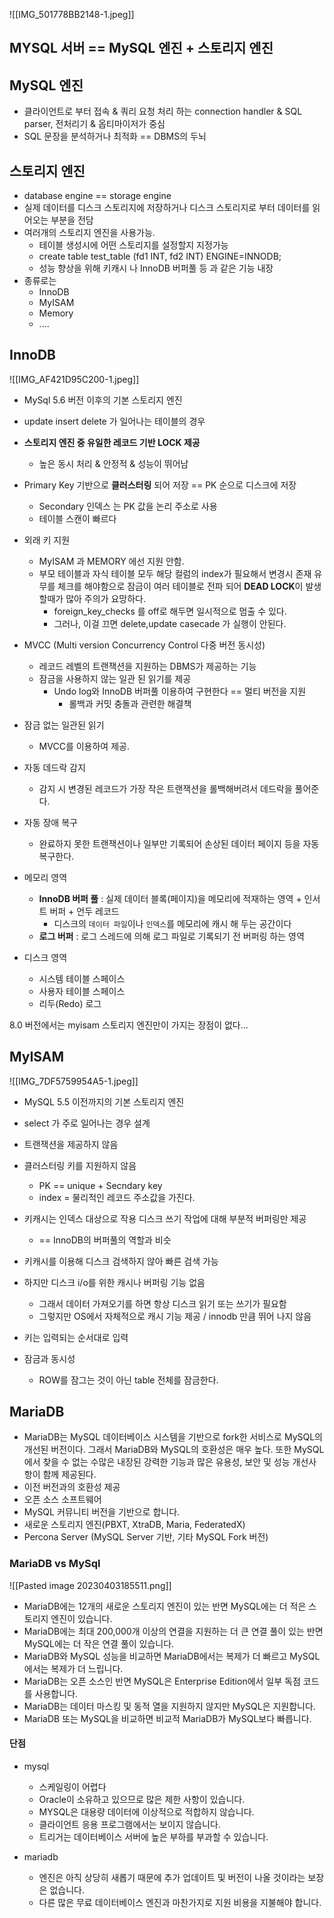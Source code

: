 ![[IMG_501778BB2148-1.jpeg]]

## MYSQL 서버 == MySQL 엔진 + 스토리지 엔진


## MySQL 엔진

- 클라이언트로 부터 접속 & 쿼리 요청 처리 하는 connection handler & SQL parser, 전처리기 & 옵티마이저가 중심
- SQL 문장을 분석하거나 최적화 == DBMS의 두뇌 



## 스토리지 엔진

- database engine == storage engine
- 실제 데이터를 디스크 스토리지에 저장하거나 디스크 스토리지로 부터 데이터를 읽어오는 부분을 전담
- 여러개의 스토리지 엔진을 사용가능.
	-  테이블 생성시에 어떤 스토리지를 설정할지 지정가능
	-  create table test_table (fd1 INT, fd2 INT) ENGINE=INNODB;
	-  성능 향상을 위해 키캐시 나 InnoDB 버퍼풀 등 과 같은 기능 내장
- 종류로는
	- InnoDB
	- MyISAM
	- Memory 
	- ....


## InnoDB

![[IMG_AF421D95C200-1.jpeg]]

- MySql 5.6 버전 이후의 기본 스토리지 엔진
- update insert delete 가 일어나는 테이블의 경우
- **스토리지 엔진 중 유일한 레코드 기반 LOCK 제공**
	- 높은 동시 처리 & 안정적 & 성능이 뛰어남
- Primary Key 기반으로 **클러스터링** 되어 저장 == PK 순으로 디스크에 저장
	- Secondary  인덱스 는 PK 값을 논리 주소로 사용
	- 테이블 스캔이 빠르다
- 외래 키 지원
	- MyISAM 과 MEMORY 에선 지원 안함.
	- 부모 테이블과 자식 테이블 모두 해당 컬럼의 index가 필요해서 변경시 존재 유무를 체크를 해야함으로 잠금이 여러 테이블로 전파 되어 **DEAD LOCK**이 발생할때가 많아 주의가 요망하다.
		- foreign_key_checks 를 off로 해두면 일시적으로 멈출 수 있다.
		- 그러나, 이걸 끄면 delete,update casecade 가 실행이 안된다.
-  MVCC (Multi version Concurrency Control 다중 버전 동시성)
	- 레코드 레벨의 트랜잭션을 지원하는 DBMS가 제공하는 기능
	- 잠금을 사용하지 않는 일관 된 읽기를 제공
		- Undo log와 InnoDB 버퍼풀 이용하여 구현한다 == 멀티 버전을 지원
			- 롤백과 커밋 충돌과 관련한 해결책
- 잠금 없는 일관된  읽기
	- MVCC를 이용하여 제공.
-   자동 데드락 감지 
	- 감지 시 변경된 레코드가 가장 작은 트랜잭션을 롤백해버려서 데드락을 풀어준다.
-   자동 장애 복구
	- 완료하지 못한 트랜잭션이나 일부만 기록되어 손상된 데이터 페이지 등을 자동 복구한다.

-   메모리 영역
    -   **InnoDB 버퍼 풀** : 실제 데이터 블록(페이지)을 메모리에 적재하는 영역 + 인서트 버퍼 + 언두 레코드
	    - 디스크의 `데이터 파일`이나 `인덱스`를 메모리에 캐시 해 두는 공간이다
    -   **로그 버퍼** : 로그 스레드에 의해 로그 파일로 기록되기 전 버퍼링 하는 영역
-   디스크 영역
    -   시스템 테이블 스페이스
    -   사용자 테이블 스페이스
    -   리두(Redo) 로그

8.0 버전에서는 myisam 스토리지 엔진만이 가지는 장점이 없다...


## MyISAM

![[IMG_7DF5759954A5-1.jpeg]]

- MySQL 5.5 이전까지의 기본 스토리지 엔진
- select 가 주로 일어나는 경우 설계

- 트랜잭션을 제공하지 않음
- 클러스터링 키를 지원하지 않음
	- PK == unique + Secndary key
	- index = 물리적인 레코드 주소값을 가진다.
- 키캐시는 인덱스 대상으로 작용 디스크 쓰기 작업에 대해 부분적 버퍼링만 제공
	- == InnoDB의 버퍼풀의 역할과 비슷
- 키캐시를 이용해 디스크 검색하지 않아 빠른 검색 가능
- 하지만 디스크 i/o를 위한 캐시나 버퍼링 기능 없음
	- 그래서 데이터 가져오기를 하면 항상 디스크 읽기 또는 쓰기가 필요함
	- 그렇지만 OS에서 자체적으로 캐시 기능 제공 / innodb 만큼 뛰어 나지 않음
- 키는 입력되는 순서대로 입력
- 잠금과 동시성 
	- ROW를 잠그는 것이 아닌 table 전체를 잠금한다.


## MariaDB

-   MariaDB는 MySQL 데이터베이스 시스템을 기반으로 fork한 서비스로 MySQL의 개선된 버전이다. 그래서 MariaDB와 MySQL의 호환성은 매우 높다. 또한 MySQL에서 찾을 수 없는 수많은 내장된 강력한 기능과 많은 유용성, 보안 및 성능 개선사항이 함께 제공된다.
-   이전 버전과의 호환성 제공
-   오픈 소스 소프트웨어
-   MySQL 커뮤니티 버전을 기반으로 합니다.
-   새로운 스토리지 엔진(PBXT, XtraDB, Maria, FederatedX)
-   Percona Server (MySQL Server 기반, 기타 MySQL Fork 버전)

### MariaDB vs MySql
![[Pasted image 20230403185511.png]]


-   MariaDB에는 12개의 새로운 스토리지 엔진이 있는 반면 MySQL에는 더 적은 스토리지 엔진이 있습니다.
-   MariaDB에는 최대 200,000개 이상의 연결을 지원하는 더 큰 연결 풀이 있는 반면 MySQL에는 더 작은 연결 풀이 있습니다.
-   MariaDB와 MySQL 성능을 비교하면 MariaDB에서는 복제가 더 빠르고 MySQL에서는 복제가 더 느립니다.
-   MariaDB는 오픈 소스인 반면 MySQL은 Enterprise Edition에서 일부 독점 코드를 사용합니다.
-   MariaDB는 데이터 마스킹 및 동적 열을 지원하지 않지만 MySQL은 지원합니다.
-   MariaDB 또는 MySQL을 비교하면 비교적 MariaDB가 MySQL보다 빠릅니다.

#### 단점

- mysql 
	-  스케일링이 어렵다
	-   Oracle이 소유하고 있으므로 많은 제한 사항이 있습니다.
	-   MYSQL은 대용량 데이터에 이상적으로 적합하지 않습니다.
	-   클라이언트 응용 프로그램에서는 보이지 않습니다.
	-   트리거는 데이터베이스 서버에 높은 부하를 부과할 수 있습니다.

- mariadb
	-  엔진은 아직 상당히 새롭기 때문에 추가 업데이트 및 버전이 나올 것이라는 보장은 없습니다.
	-   다른 많은 무료 데이터베이스 엔진과 마찬가지로 지원 비용을 지불해야 합니다.